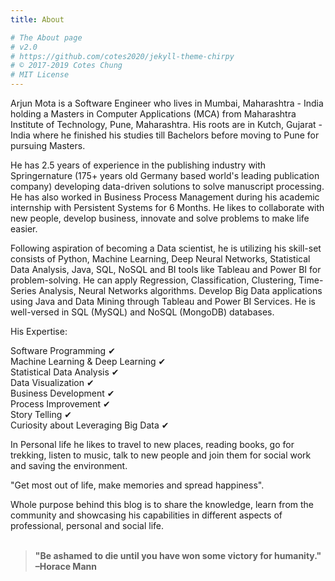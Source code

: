 ```yaml
---
title: About

# The About page
# v2.0
# https://github.com/cotes2020/jekyll-theme-chirpy
# © 2017-2019 Cotes Chung
# MIT License
---
```


Arjun Mota is a Software Engineer who lives in Mumbai, Maharashtra - India holding a Masters in Computer Applications (MCA) from Maharashtra Institute of Technology, Pune, Maharashtra. His roots are in Kutch, Gujarat - India where he finished his studies till Bachelors before moving to Pune for pursuing Masters.  
  
He has 2.5 years of experience in the publishing industry with Springernature (175+ years old Germany based world's leading publication company) developing data-driven solutions to solve manuscript processing. He has also worked in Business Process Management during his academic internship with Persistent Systems for 6 Months. He likes to collaborate with new people, develop business, innovate and solve problems to make life easier.  
  
Following aspiration of becoming a Data scientist, he is utilizing his skill-set consists of Python, Machine Learning, Deep Neural Networks, Statistical Data Analysis, Java, SQL, NoSQL and BI tools like Tableau and Power BI for problem-solving. He can apply Regression, Classification, Clustering, Time-Series Analysis, Neural Networks algorithms. Develop Big Data applications using Java and Data Mining through Tableau and Power BI Services. He is well-versed in SQL (MySQL) and NoSQL (MongoDB) databases.  
  
His Expertise:  
  
Software Programming ✔  
Machine Learning & Deep Learning ✔  
Statistical Data Analysis ✔  
Data Visualization ✔  
Business Development ✔  
Process Improvement ✔  
Story Telling ✔  
Curiosity about Leveraging Big Data ✔  

In Personal life he likes to travel to new places, reading books, go for trekking, listen to music, talk to new people and join them for social work and saving the environment.  
  
"Get most out of life, make memories and spread happiness".

Whole purpose behind this blog is to share the knowledge, learn from the community and showcasing his capabilities in different aspects of professional, personal and social life.
<br/><br/>
><b>\"Be ashamed to die until you have won some victory for humanity.\" –Horace Mann</b>
